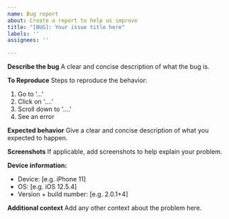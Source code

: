 ```yaml
---
name: Bug report
about: Create a report to help us improve
title: "[BUG]: Your issue title here"
labels: ''
assignees: ''

---
```


**Describe the bug**
A clear and concise description of what the bug is.

**To Reproduce**
Steps to reproduce the behavior:
1. Go to '...'
2. Click on '....'
3. Scroll down to '....'
4. See an error

**Expected behavior**
Give a clear and concise description of what you expected to happen.

**Screenshots**
If applicable, add screenshots to help explain your problem.

**Device information:**
 - Device: [e.g. iPhone 11]
 - OS: [e.g. iOS 12.5.4]
 - Version + build number: [e.g. 2.0.1+4]

**Additional context**
Add any other context about the problem here.
